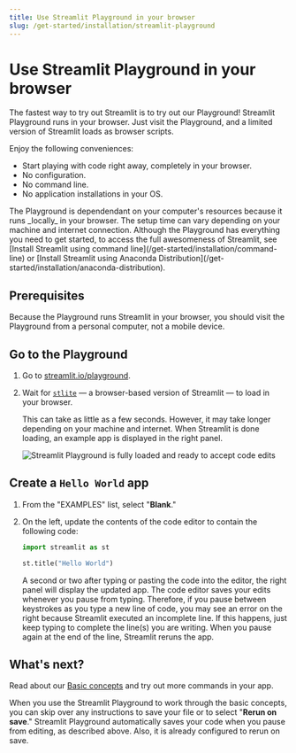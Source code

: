 ```yaml
---
title: Use Streamlit Playground in your browser
slug: /get-started/installation/streamlit-playground
---
```


# Use Streamlit Playground in your browser

The fastest way to try out Streamlit is to try out our Playground! Streamlit Playground runs in your browser. Just visit the Playground, and a limited version of Streamlit loads as browser scripts.

Enjoy the following conveniences:

- Start playing with code right away, completely in your browser.
- No configuration.
- No command line.
- No application installations in your OS.

<Note>
    The Playground is dependendant on your computer's resources because it runs _locally_ in your browser. The setup time can vary depending on your machine and internet connection. Although the Playground has everything you need to get started, to access the full awesomeness of Streamlit, see [Install Streamlit using command line](/get-started/installation/command-line) or [Install Streamlit using Anaconda Distribution](/get-started/installation/anaconda-distribution).
</Note>

## Prerequisites

Because the Playground runs Streamlit in your browser, you should visit the Playground from a personal computer, not a mobile device.

## Go to the Playground

1. Go to [streamlit.io/playground](https://streamlit.io/playground).

1. Wait for [`stlite`](https://github.com/whitphx/stlite) &mdash; a browser-based version of Streamlit &mdash; to load in your browser.

   This can take as little as a few seconds. However, it may take longer depending on your machine and internet. When Streamlit is done loading, an example app is displayed in the right panel.

   ![Streamlit Playground is fully loaded and ready to accept code edits](/images/get-started/Playground-1-loaded.png)

## Create a `Hello World` app

1. From the "EXAMPLES" list, select "**Blank**."

1. On the left, update the contents of the code editor to contain the following code:

   ```python
   import streamlit as st

   st.title("Hello World")
   ```

   A second or two after typing or pasting the code into the editor, the right panel will display the updated app. The code editor saves your edits whenever you pause from typing. Therefore, if you pause between keystrokes as you type a new line of code, you may see an error on the right because Streamlit executed an incomplete line. If this happens, just keep typing to complete the line(s) you are writing. When you pause again at the end of the line, Streamlit reruns the app.

## What's next?

Read about our [Basic concepts](/get-started/fundamentals/main-concepts) and try out more commands in your app.

When you use the Streamlit Playground to work through the basic concepts, you can skip over any instructions to save your file or to select "**Rerun on save**." Streamlit Playground automatically saves your code when you pause from editing, as described above. Also, it is already configured to rerun on save.

